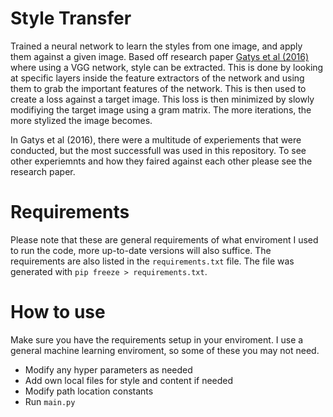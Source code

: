 # Style Transfer
Trained a neural network to learn the styles from one image, and apply them against a given image. Based off research paper [Gatys et al (2016)](https://www.cv-foundation.org/openaccess/content_cvpr_2016/papers/Gatys_Image_Style_Transfer_CVPR_2016_paper.pdf) where using a VGG network, style can be extracted. This is done by looking at specific layers inside the feature extractors of the network and using them to grab the important features of the network. This is then used to create a loss against a target image. This loss is then minimized by slowly modifiying the target image using a gram matrix. The more iterations, the more stylized the image becomes.

In Gatys et al (2016), there were a multitude of experiements that were conducted, but the most successfull was used in this repository. To see other experiemnts and how they faired against each other please see the research paper.

# Requirements
Please note that these are general requirements of what enviroment I used to run the code, more up-to-date versions will also suffice. The requirements are also listed in the ```requirements.txt``` file. The file was generated with ```pip freeze > requirements.txt```.

# How to use
Make sure you have the requirements setup in your enviroment. I use a general machine learning enviroment, so some of these you may not need.
* Modify any hyper parameters as needed
* Add own local files for style and content if needed
* Modify path location constants
* Run ```main.py```
